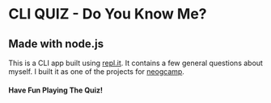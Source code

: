 # CLI QUIZ - Do You Know Me?

## Made with node.js

This is a CLI app built using [repl.it](https://replit.com/). It contains a few general questions about myself. I built it as one of the projects for [neogcamp](https://neog.camp/).

#### Have Fun Playing The Quiz!

